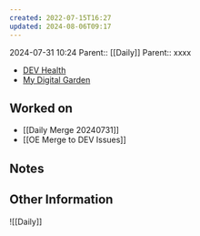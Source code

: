 ```yaml
---
created: 2022-07-15T16:27
updated: 2024-08-06T09:17
---
```

2024-07-31 10:24
Parent:: [[Daily]] 
Parent:: xxxx

- [DEV Health](https://health-configdev.mixtelematics.com/public/mapshow.htm?id=2001&mapid=1A35514B-E08F-4B7C-90B8-CD1774AE8CA3)
- [My Digital Garden](https://my-digital-garden-ten-inky.vercel.app/)

## Worked on

- [[Daily Merge 20240731]]
- [[OE Merge to DEV Issues]]

## Notes



## Other Information

![[Daily]]
